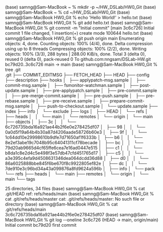 (base) samng@Sam-MacBook ~ % mkdir -p ~/HW_DSLab/HW0_Git
(base) samng@Sam-MacBook ~ % cd ~/HW_DSLab/HW0_Git
(base) samng@Sam-MacBook HW0_Git % echo 'Hello World!' > hello.txt
(base) samng@Sam-MacBook HW0_Git % git add hello.txt
(base) samng@Sam-MacBook HW0_Git % git commit -m "Initial commit"
[main 3c6c726] Initial commit
 1 file changed, 1 insertion(+)
 create mode 100644 hello.txt
(base) samng@Sam-MacBook HW0_Git % git push origin main
Enumerating objects: 4, done.
Counting objects: 100% (4/4), done.
Delta compression using up to 8 threads
Compressing objects: 100% (2/2), done.
Writing objects: 100% (3/3), 288 bytes | 288.00 KiB/s, done.
Total 3 (delta 0), reused 0 (delta 0), pack-reused 0
To github.com:nngsam/DSLab-HW.git
   bc79d20..3c6c726  main -> main
(base) samng@Sam-MacBook HW0_Git % tree .git        
.git
├── COMMIT_EDITMSG
├── FETCH_HEAD
├── HEAD
├── config
├── description
├── hooks
│   ├── applypatch-msg.sample
│   ├── commit-msg.sample
│   ├── fsmonitor-watchman.sample
│   ├── post-update.sample
│   ├── pre-applypatch.sample
│   ├── pre-commit.sample
│   ├── pre-merge-commit.sample
│   ├── pre-push.sample
│   ├── pre-rebase.sample
│   ├── pre-receive.sample
│   ├── prepare-commit-msg.sample
│   ├── push-to-checkout.sample
│   └── update.sample
├── index
├── info
│   └── exclude
├── logs
│   ├── HEAD
│   └── refs
│       ├── heads
│       │   └── main
│       └── remotes
│           └── origin
│               └── main
├── objects
│   ├── 3c
│   │   └── 6c726735bda16a921ae44b2f6e0e278425df07
│   ├── 98
│   │   └── 0a0d5f19a64b4b30a87d4206aade58726b60e3
│   ├── 9f
│   │   └── 1c64dd10e29998610b9dfe7d71650af1f6333b
│   ├── b6
│   │   └── 8e2ef3abe19c7048b95c64041311cf78becade
│   ├── bc
│   │   └── 79d20ab9665d4cf65ffe6cea7e16ad0447e515
│   ├── c1
│   │   └── b8da1c8e2d4c5e498f3e57db47cfd451765d17
│   ├── c5
│   │   └── a3e395c4efa9d4508631346dea064dcdd36d88
│   ├── d0
│   │   └── 86a6025888bbe845f6be670f8c9922805ef82e
│   ├── dc
│   │   └── 7de910e3c96bd34a43a099876a8fd9624a596b
│   ├── info
│   └── pack
└── refs
    ├── heads
    │   └── main
    ├── remotes
    │   └── origin
    │       └── main
    └── tags

25 directories, 34 files
(base) samng@Sam-MacBook HW0_Git % cat .git/HEAD
ref: refs/heads/main
(base) samng@Sam-MacBook HW0_Git % cat .git/refs/heads/master
cat: .git/refs/heads/master: No such file or directory
(base) samng@Sam-MacBook HW0_Git % cat .git/refs/heads/main  
3c6c726735bda16a921ae44b2f6e0e278425df07
(base) samng@Sam-MacBook HW0_Git % git log --oneline
3c6c726 (HEAD -> main, origin/main) Initial commit
bc79d20 first commit
